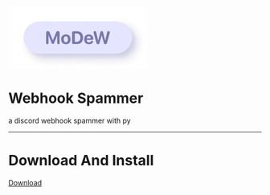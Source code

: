 [![By MoDeW](https://github.com/xo-aria/xo-aria/blob/main/by-me.png)](https://github.com/xo-aria)

# Webhook Spammer

a discord webhook spammer with py

---

# Download And Install

[Download](https://mega.nz/file/xzdhCLob#kZlV7HOTq8RWnaVzdXY4MN5tTQDjjIudcX3xubrx9eI)
